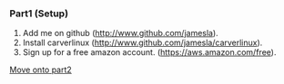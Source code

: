 ### Part1 (Setup)

1. Add me on github (http://www.github.com/jamesla).
2. Install carverlinux (http://www.github.com/jamesla/carverlinux).
3. Sign up for a free amazon account. (https://aws.amazon.com/free).

[Move onto part2](../Part2/README.md)
